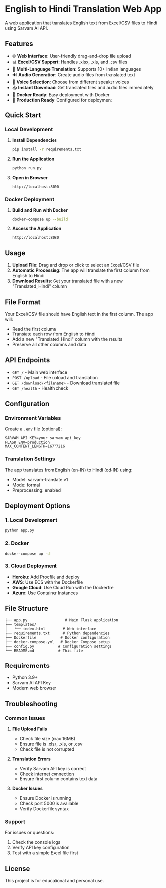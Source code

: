 # English to Hindi Translation Web App

A web application that translates English text from Excel/CSV files to Hindi using Sarvam AI API.

## Features

- 🌐 **Web Interface**: User-friendly drag-and-drop file upload
- 📊 **Excel/CSV Support**: Handles .xlsx, .xls, and .csv files
- 🔄 **Multi-Language Translation**: Supports 10+ Indian languages
- 🔊 **Audio Generation**: Create audio files from translated text
- 🎤 **Voice Selection**: Choose from different speaker voices
- 📥 **Instant Download**: Get translated files and audio files immediately
- 🐳 **Docker Ready**: Easy deployment with Docker
- 🚀 **Production Ready**: Configured for deployment

## Quick Start

### Local Development

1. **Install Dependencies**
   ```bash
   pip install -r requirements.txt
   ```

2. **Run the Application**
   ```bash
   python run.py
   ```

3. **Open in Browser**
   ```
   http://localhost:8000
   ```

### Docker Deployment

1. **Build and Run with Docker**
   ```bash
   docker-compose up --build
   ```

2. **Access the Application**
   ```
   http://localhost:8080
   ```

## Usage

1. **Upload File**: Drag and drop or click to select an Excel/CSV file
2. **Automatic Processing**: The app will translate the first column from English to Hindi
3. **Download Results**: Get your translated file with a new "Translated_Hindi" column

## File Format

Your Excel/CSV file should have English text in the first column. The app will:
- Read the first column
- Translate each row from English to Hindi
- Add a new "Translated_Hindi" column with the results
- Preserve all other columns and data

## API Endpoints

- `GET /` - Main web interface
- `POST /upload` - File upload and translation
- `GET /download/<filename>` - Download translated file
- `GET /health` - Health check

## Configuration

### Environment Variables

Create a `.env` file (optional):
```env
SARVAM_API_KEY=your_sarvam_api_key
FLASK_ENV=production
MAX_CONTENT_LENGTH=16777216
```

### Translation Settings

The app translates from English (en-IN) to Hindi (od-IN) using:
- Model: sarvam-translate:v1
- Mode: formal
- Preprocessing: enabled

## Deployment Options

### 1. Local Development
```bash
python app.py
```

### 2. Docker
```bash
docker-compose up -d
```

### 3. Cloud Deployment
- **Heroku**: Add Procfile and deploy
- **AWS**: Use ECS with the Dockerfile
- **Google Cloud**: Use Cloud Run with the Dockerfile
- **Azure**: Use Container Instances

## File Structure

```
├── app.py                 # Main Flask application
├── templates/
│   └── index.html        # Web interface
├── requirements.txt      # Python dependencies
├── Dockerfile           # Docker configuration
├── docker-compose.yml   # Docker Compose setup
├── config.py           # Configuration settings
└── README.md           # This file
```

## Requirements

- Python 3.9+
- Sarvam AI API Key
- Modern web browser

## Troubleshooting

### Common Issues

1. **File Upload Fails**
   - Check file size (max 16MB)
   - Ensure file is .xlsx, .xls, or .csv
   - Check file is not corrupted

2. **Translation Errors**
   - Verify Sarvam API key is correct
   - Check internet connection
   - Ensure first column contains text data

3. **Docker Issues**
   - Ensure Docker is running
   - Check port 5000 is available
   - Verify Dockerfile syntax

### Support

For issues or questions:
1. Check the console logs
2. Verify API key configuration
3. Test with a simple Excel file first

## License

This project is for educational and personal use.
